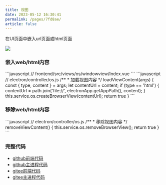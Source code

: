 ```yaml
---
title: 视图
date: 2023-05-12 16:30:41
permalink: /pages/7fd8ae/
article: false
---
```


在UI页面中嵌入url页面或html页面

<!-- ![](/img/demo/os/demo-os-view.png) -->
![](https://img01.kaka996.com/ee/demo-os-view.png)

### 嵌入web/html内容

<code-group>
  <code-block title="前端" active>
  ```javascript
  // frontend/src/views/os/windowview/Index.vue
  <script>
    let views: [
      {
        type: 'web',
        content: 'https://www.baidu.com/'
      },
      {
        type: 'html',
        content: '/public/html/view_example.html'
      },        
    ],
    loadViewContent (index) {
      this.$ipc.invoke(ipcApiRoute.loadViewContent, this.views[index]).then(r => {
        console.log(r);
      })
    },
  </script> 
  ```
  </code-block>

  <code-block title="主进程">
  ```javascript
  // electron/controller/os.js
  /**
   * 加载视图内容
   */
  loadViewContent(args) {
    const { type, content } = args;
    let contentUrl = content;
    if (type == 'html') {
      contentUrl = path.join('file://', electronApp.getAppPath(), content);
    }
    this.service.os.createBrowserView(contentUrl);
    return true
  }
  ```
  </code-block>
</code-group>

### 移除web/html内容

<code-group>
  <code-block title="主进程">
  ```javascript
  // electron/controller/os.js
  /**
   * 移除视图内容
   */
  removeViewContent() {
    this.service.os.removeBrowserView();
    return true
  }
  ```
  </code-block>
</code-group>


### 完整代码
- [github前端代码](https://github.com/dromara/electron-egg/blob/demo/frontend/src/views/os/windowview/Index.vue)
- [github主进程代码](https://github.com/dromara/electron-egg/blob/demo/electron/controller/os.js)
- [gitee前端代码](https://gitee.com/dromara/electron-egg/blob/demo/frontend/src/views/os/windowview/Index.vue)
- [gitee主进程代码](https://gitee.com/dromara/electron-egg/blob/demo/electron/controller/os.js)